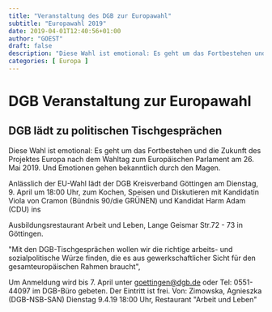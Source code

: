 ```yaml
---
title: "Veranstaltung des DGB zur Europawahl"
subtitle: "Europawahl 2019"
date: 2019-04-01T12:40:56+01:00
author: "GOEST"
draft: false
description: "Diese Wahl ist emotional: Es geht um das Fortbestehen und die Zukunft des Projektes Europa nach dem Wahltag zum Europäischen Parlament am 26. Mai 2019. Und Emotionen gehen bekanntlich durch den Magen."
categories: [ Europa ]
---
```


# DGB Veranstaltung zur Europawahl

## DGB lädt zu politischen Tischgesprächen

Diese Wahl ist emotional: Es geht um das Fortbestehen und die Zukunft des
Projektes Europa nach dem Wahltag zum Europäischen Parlament am 26. Mai
2019. Und Emotionen gehen bekanntlich durch den Magen.

Anlässlich der EU-Wahl lädt der DGB Kreisverband Göttingen am Dienstag,
9. April um 18:00 Uhr, zum Kochen, Speisen und Diskutieren mit Kandidatin
Viola von Cramon (Bündnis 90/die GRÜNEN) und Kandidat Harm Adam (CDU) ins

Ausbildungsrestaurant Arbeit und Leben, Lange Geismar Str.72 - 73 in
 Göttingen.

"Mit den DGB-Tischgesprächen wollen wir die richtige arbeits- und sozialpolitische Würze finden, die es aus gewerkschaftlicher Sicht für den gesamteuropäischen Rahmen braucht",

Um Anmeldung wird bis 7. April unter goettingen@dgb.de oder Tel: 0551-44097 im DGB-Büro gebeten. Der Eintritt ist frei. Von: Zimowska, Agnieszka (DGB-NSB-SAN) Dienstag 9.4.19 18:00 Uhr, Restaurant "Arbeit und Leben"

